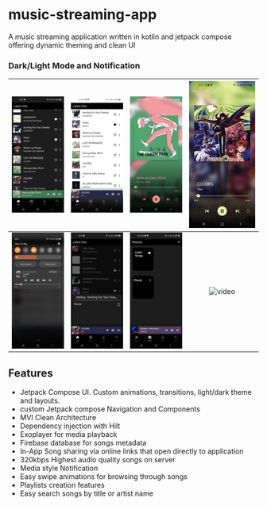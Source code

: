# music-streaming-app
A music streaming application written in kotlin and jetpack compose offering dynamic theming and clean UI


### Dark/Light Mode and Notification
| ![item](previews/pldark.jpg)       |    ![item](previews/pllight.jpg)    |     ![item](previews/song1.jpg)     |                                   ![item](previews/song2.jpg)                                   |
|------------------------------------|:-----------------------------------:|:-----------------------------------:|:-----------------------------------------------------------------------------------------------:|
| ![item](previews/noti.jpg)         |  ![item](previews/addfeature.jpg)   |     ![item](previews/pdark.jpg)     | ![video](https://github.com/adityaSharma6356/music-streaming-app/assets/115709232/51864c63-d0ae-4776-8802-1493b16ec4d9) |





## Features
- Jetpack Compose UI. Custom animations, transitions, light/dark theme and layouts.
- custom Jetpack compose Navigation and Components
- MVI Clean Architecture
- Dependency injection with Hilt
- Exoplayer for media playback
- Firebase database for songs metadata
- In-App Song sharing via online links that open directly to application
- 320kbps Highest audio quality songs on server
- Media style Notification
- Easy swipe animations for browsing through songs
- Playlists creation features
- Easy search songs by title or artist name


